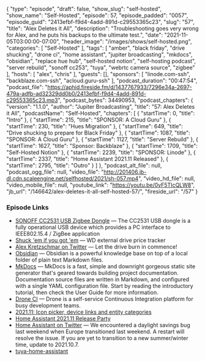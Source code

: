 {
  "type": "episode",
  "draft": false,
  "show_slug": "self-hosted",
  "show_name": "Self-Hosted",
  "episode": 57,
  "episode_padded": "0057",
  "episode_guid": "2413efbf-f9d4-4add-891d-c29553365c23",
  "slug": "57",
  "title": "Alex Deletes it All",
  "description": "Troubleshooting goes very wrong for Alex, and he puts his backups to the ultimate test.",
  "date": "2021-11-05T03:00:00-07:00",
  "header_image": "/images/shows/self-hosted.png",
  "categories": [
    "Self-Hosted"
  ],
  "tags": [
    "amber",
    "black friday",
    "drive shucking",
    "drone ci",
    "home assistant",
    "jupiter broadcasting",
    "mkdocs",
    "obsidian",
    "replace hue hub",
    "self-hosted notion",
    "self-hosting podcast",
    "server rebuild",
    "sonoff cc253",
    "tuya",
    "webrtc camera source",
    "zigbee"
  ],
  "hosts": [
    "alex",
    "chris"
  ],
  "guests": [],
  "sponsors": [
    "linode.com-ssh",
    "backblaze.com-ssh",
    "acloud.guru-ssh"
  ],
  "podcast_duration": "00:47:54",
  "podcast_file": "https://aphid.fireside.fm/d/1437767933/7296e34a-2697-479a-adfb-ad32329dd0b0/2413efbf-f9d4-4add-891d-c29553365c23.mp3",
  "podcast_bytes": 34490953,
  "podcast_chapters": {
    "version": "1.1.0",
    "author": "Jupiter Broadcasting",
    "title": "57: Alex Deletes it All",
    "podcastName": "Self-Hosted",
    "chapters": [
      {
        "startTime": 0,
        "title": "Intro"
      },
      {
        "startTime": 215,
        "title": "SPONSOR: A Cloud Guru"
      },
      {
        "startTime": 230,
        "title": "Hues Migration"
      },
      {
        "startTime": 649,
        "title": "Drive shucking to prepare for Black Friday"
      },
      {
        "startTime": 1087,
        "title": "SPONSOR: A Cloud Guru"
      },
      {
        "startTime": 1127,
        "title": "Server Rebuild"
      },
      {
        "startTime": 1627,
        "title": "Sponsor: Backblaze"
      },
      {
        "startTime": 1709,
        "title": "Self-Hosted Notion"
      },
      {
        "startTime": 2239,
        "title": "SPONSOR: Linode"
      },
      {
        "startTime": 2337,
        "title": "Home Assistant 2021.11 Released"
      },
      {
        "startTime": 2795,
        "title": "Outro"
      }
    ]
  },
  "podcast_alt_file": null,
  "podcast_ogg_file": null,
  "video_file": "http://201406.jb-dl.cdn.scaleengine.net/selfhosted/2021/sh-057.mp4",
  "video_hd_file": null,
  "video_mobile_file": null,
  "youtube_link": "https://youtu.be/0vF5TIcQLW8",
  "jb_url": "/146642/alex-deletes-it-all-self-hosted-57/",
  "fireside_url": "/57"
}


### Episode Links

  * [SONOFF CC2531 USB Zigbee Dongle](https://itead.cc/product/cc2531-usb-dongle/ "SONOFF CC2531 USB Zigbee Dongle") — The CC2531 USB dongle is a fully operational USB device which provides a PC interface to IEEE802.15.4 / ZigBee application
  * [Shuck 'em if you got 'em](https://shucks.top/ "Shuck 'em if you got 'em") — WD external drive price tracker
  * [Alex Kretzschmar on Twitter](https://twitter.com/IronicBadger/status/1455541800228343819 "Alex Kretzschmar on Twitter") — Let the drive burn in commence!
  * [Obsidian](https://obsidian.md/ "Obsidian") — Obsidian is a powerful knowledge base on top of a local folder of plain text Markdown files.
  * [MkDocs](https://www.mkdocs.org/ "MkDocs") — MkDocs is a fast, simple and downright gorgeous static site generator that's geared towards building project documentation. Documentation source files are written in Markdown, and configured with a single YAML configuration file. Start by reading the introductory tutorial, then check the User Guide for more information.
  * [Drone CI](https://www.drone.io/ "Drone CI") — Drone is a self-service Continuous Integration platform for busy development teams.
  * [2021.11: Icon picker, device links and entity categories](https://www.home-assistant.io/blog/2021/11/03/release-202111/ "2021.11: Icon picker, device links and entity categories")
  * [Home Assistant 2021.11 Release Party](https://www.youtube.com/watch?v=Ofy4fnnXg-U "Home Assistant 2021.11 Release Party")
  * [Home Assistant on Twitter](https://twitter.com/home_assistant/status/1455381542784552961 "Home Assistant on Twitter") — We encountered a daylight savings bug last weekend when Europe transitioned last weekend. A restart will resolve the issue. If you are yet to transition to a new summer/winter time, update to 2021.10.7.
  * [tuya-home-assistant](https://github.com/tuya/tuya-home-assistant/pulls?q=is%3Apr+is%3Aclosed "tuya-home-assistant")


